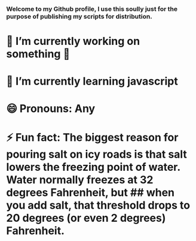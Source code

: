 ### Welcome to my Github profile, I use this soully just for the purpose of publishing my scripts for distribution.

# 🔭 I’m currently working on something 👀

# 🌱 I’m currently learning javascript

# 😄 Pronouns: Any

# ⚡ Fun fact: The biggest reason for pouring salt on icy roads is that salt lowers the freezing point of water. Water normally freezes at 32 degrees Fahrenheit, but ## when you add salt, that threshold drops to 20 degrees (or even 2 degrees) Fahrenheit.
